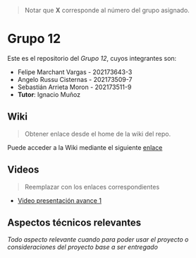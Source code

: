 > Notar que **X** corresponde al número del grupo asignado.

# Grupo 12

Este es el repositorio del *Grupo 12*, cuyos integrantes son:

* Felipe Marchant Vargas - 202173643-3
* Angelo Russu Cisternas - 202173509-7
* Sebastián Arrieta Moron - 202173511-9
* **Tutor**: Ignacio Muñoz

## Wiki

> Obtener enlace desde el home de la wiki del repo.

Puede acceder a la Wiki mediante el siguiente [enlace](https://gitlab.inf.utfsm.cl/)

## Videos

> Reemplazar con los enlaces correspondientes

* [Video presentación avance 1]([https://www.youtube.com/](https://youtu.be/CnrHKVUSTLQ))

## Aspectos técnicos relevantes

_Todo aspecto relevante cuando para poder usar el proyecto o consideraciones del proyecto base a ser entregado_
